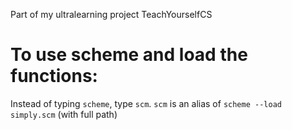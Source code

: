 Part of my ultralearning project TeachYourselfCS

# To use scheme and load the functions:

Instead of typing `scheme`, type `scm`.
`scm` is an alias of `scheme --load simply.scm` (with full path)